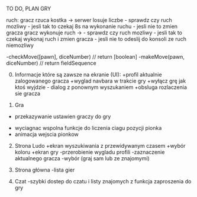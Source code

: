 TO DO, PLAN GRY

ruch:
gracz rzuca kostka -> serwer losuje liczbe
	- sprawdz czy ruch mozliwy
	- jesli tak to czekaj 8s na wykonanie ruchu
	- jesli nie to zmien gracza
gracz wykonuje ruch ->
	- sprawdz czy ruch mozliwy
	- jesli tak to czekaj wykonaj ruch i zmien gracza
	- jesli nie to odeslij do konsoli ze ruch niemozliwy

-checkMove([pawn], diceNumber) // return [boolean]
-makeMove(pawn, diceNumber) // return fieldSequence



0) Informacje które są zawsze na ekranie (UI):
+profil aktualnie zalogowanego gracza
+wyglad navbara w trakcie gry
+wyłącz grę jak ktoś wyjdzie - dialog z ponownym wyszukaniem
+obsluga rozlaczenia sie gracza

1) Gra
+ przekazywanie ustawien graczy do gry
- wyciagnac wspolna funkcje do liczenia ciagu pozycji pionka
- animacja wejscia pionkow

2) Strona Ludo
+ekran wyszukiwania z przewidywanym czasem
+wybór koloru
+ekran gry
-przerobienie wygladu profili
-zaznaczenie aktualnego gracza
-wybór (graj sam lub ze znajomymi)

3) Strona główna
-lista gier

4) Czat
-szybki dostep do czatu i listy znajomych z funkcja zaproszenia do gry
